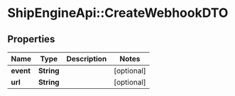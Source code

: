 # ShipEngineApi::CreateWebhookDTO

## Properties
Name | Type | Description | Notes
------------ | ------------- | ------------- | -------------
**event** | **String** |  | [optional] 
**url** | **String** |  | [optional] 


